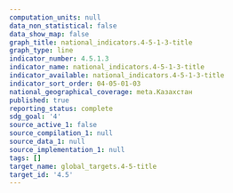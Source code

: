 ```yaml
---
computation_units: null
data_non_statistical: false
data_show_map: false
graph_title: national_indicators.4-5-1-3-title
graph_type: line
indicator_number: 4.5.1.3
indicator_name: national_indicators.4-5-1-3-title
indicator_available: national_indicators.4-5-1-3-title
indicator_sort_order: 04-05-01-03
national_geographical_coverage: meta.Казахстан
published: true
reporting_status: complete
sdg_goal: '4'
source_active_1: false
source_compilation_1: null
source_data_1: null
source_implementation_1: null
tags: []
target_name: global_targets.4-5-title
target_id: '4.5'
---
```


